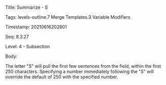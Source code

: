 Title:  Summarize - S

Tags:   levels-outline.7 Merge Templates.3 Variable Modifiers

Timestamp: 20210616202801

Seq:    8.3.27

Level:  4 - Subsection

Body: 

The letter "S" will pull the first few sentences from the field, within the first 250 characters. Specifying a number immediately following the "S" will override the default of 250 with the specified number. 


